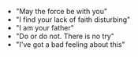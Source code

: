 - "May the force be with you"
- "I find your lack of faith disturbing"
- "I am your father"
- "Do or do not. There is no try"
- "I've got a bad feeling about this"

